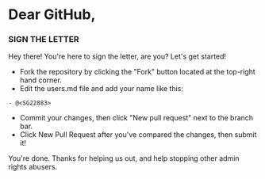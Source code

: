 # Dear GitHub,
### SIGN THE LETTER

Hey there!
You're here to sign the letter, are you? Let's get started!
- Fork the repository by clicking the "Fork" button located at the top-right hand corner.
- Edit the users.md file and add your name like this:
```
- @<SG22883>
```

- Commit your changes, then click "New pull request" next to the branch bar.
- Click New Pull Request after you've compared the changes, then submit it!

You're done. Thanks for helping us out, and help stopping other admin rights abusers.
